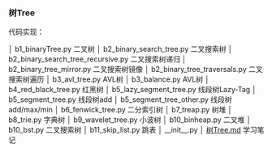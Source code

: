 ### 树Tree

代码实现：


│  b1_binaryTree.py   二叉树
│  b2_binary_search_tree.py  二叉搜索树
│  b2_binary_search_tree_recursive.py 二叉搜索树递归
│  b2_binary_tree_mirror.py 二叉搜索树镜像
│  b2_binary_tree_traversals.py 二叉搜索树遍历
│  b3_avl_tree.py AVL树
│  b3_balance.py AVL树
│  b4_red_black_tree.py 红黑树
│  b5_lazy_segment_tree.py 线段树Lazy-Tag
│  b5_segment_tree.py 线段树add
│  b5_segment_tree_other.py 线段树 add/max/min
│  b6_fenwick_tree.py 二分索引树
│  b7_treap.py 树堆
│  b8_trie.py 字典树
│  b9_wavelet_tree.py 小波树
│  b10_binheap.py 二叉堆
│  b10_bst.py 二叉搜索树
│  b11_skip_list.py 跳表
│  \_\_init__.py
│  [树Tree.md](./树Tree.md) 学习笔记
